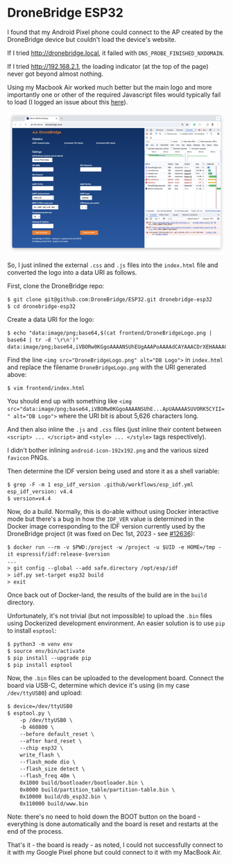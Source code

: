 DroneBridge ESP32
=================

I found that my Android Pixel phone could connect to the AP created by the DroneBridge device but couldn't load the device's website.

If I tried <http://dronebridge.local>, it failed with `DNS_PROBE_FINISHED_NXDOMAIN`.

If I tried <http://192.168.2.1>, the loading indicator (at the top of the page) never got beyond almost nothing.

Using my Macbook Air worked much better but the main logo and more importantly one or other of the required Javascript files would typically fail to load (I logged an issue about this [here](https://github.com/DroneBridge/ESP32/issues/53)).

![DroneBridge download failures](images/dronebridge-download-failures.png)

So, I just inlined the external `.css` and `.js` files into the `index.html` file and converted the logo into a data URI as follows.

First, clone the DroneBridge repo:

```
$ git clone git@github.com:DroneBridge/ESP32.git dronebridge-esp32
$ cd dronebridge-esp32
```

Create a data URI for the logo:

```
$ echo "data:image/png;base64,$(cat frontend/DroneBridgeLogo.png | base64 | tr -d '\r\n')"
data:image/png;base64,iVBORw0KGgoAAAANSUhEUgAAAPoAAAAdCAYAAACDrXEHAAAACXBIWXMAAAV+AAAFfgE+AsMhAAAAGX...
```

Find the line `<img src="DroneBridgeLogo.png" alt="DB Logo">` in `index.html` and replace the filename `DroneBridgeLogo.png` with the URI generated above:

```
$ vim frontend/index.html
```

You should end up with something like `<img src="data:image/png;base64,iVBORw0KGgoAAAANSUhE...ApUAAAAASUVORK5CYII=" alt="DB Logo">` where the URI bit is about 5,626 characters long.

And then also inline the `.js` and `.css` files (just inline their content between `<script> ... </script>` and `<style> ... </style>` tags respectively).

I didn't bother inlining `android-icon-192x192.png` and the various sized `favicon` PNGs.

Then determine the IDF version being used and store it as a shell variable:

```
$ grep -F -m 1 esp_idf_version .github/workflows/esp_idf.yml
esp_idf_version: v4.4
$ version=v4.4
```

Now, do a build. Normally, this is do-able without using Docker interactive mode but there's a bug in how the `IDF_VER` value is determined in the Docker image corresponding to the IDF version currently used by the DroneBridge project (it was fixed on Dec 1st, 2023 - see [#12636](https://github.com/espressif/esp-idf/pull/12636)):

```
$ docker run --rm -v $PWD:/project -w /project -u $UID -e HOME=/tmp -it espressif/idf:release-$version
...
> git config --global --add safe.directory /opt/esp/idf
> idf.py set-target esp32 build
> exit
```

Once back out of Docker-land, the results of the build are in the `build` directory.

Unfortunately, it's not trivial (but not impossible) to upload the `.bin` files using Dockerized development environment. An easier solution is to use `pip` to install `esptool`:

```
$ python3 -m venv env
$ source env/bin/activate
$ pip install --upgrade pip
$ pip install esptool
```

Now, the `.bin` files can be uploaded to the development board. Connect the board via USB-C, determine which device it's using (in my case `/dev/ttyUSB0`) and upload:

```
$ device=/dev/ttyUSB0
$ esptool.py \
    -p /dev/ttyUSB0 \
    -b 460800 \
    --before default_reset \
    --after hard_reset \
    --chip esp32 \
    write_flash \
    --flash_mode dio \
    --flash_size detect \
    --flash_freq 40m \
    0x1000 build/bootloader/bootloader.bin \
    0x8000 build/partition_table/partition-table.bin \
    0x10000 build/db_esp32.bin \
    0x110000 build/www.bin
```

Note: there's no need to hold down the BOOT button on the board - everything is done automatically and the board is reset and restarts at the end of the process.

That's it - the board is ready - as noted, I could not successfully connect to it with my Google Pixel phone but could connect to it with my MacBook Air.
